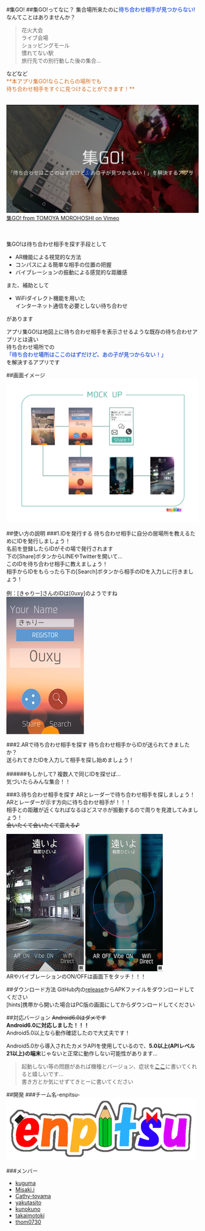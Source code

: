 
#集GO!
##集GO!ってなに？
集合場所来たのに<font color="RoyalBlue">**待ち合わせ相手が見つからない!**</font><br>
なんてことはありませんか？<br>
<blockquote>
花火大会<br>
ライブ会場<br>
ショッピングモール<br>
慣れてない駅<br>
旅行先での別行動した後の集合...<br>
</blockquote>
などなど<br>
<font color="Chocolate">**本アプリ集GO!ならこれらの場所でも<br>
待ち合わせ相手をすぐに見つけることができます！**<br>
</font>
<br>

[![movie](images/vimeo.png?raw=true)](https://player.vimeo.com/video/196139893)<br>
<a href="https://vimeo.com/196139893">集GO! from TOMOYA MOROHOSHI on Vimeo</a>
<br>
<br>
<br>

集GO!は待ち合わせ相手を探す手段として

+ AR機能による視覚的な方法
+ コンパスによる簡単な相手の位置の把握
+ バイブレーションの振動による感覚的な距離感

また、補助として

+ WiFiダイレクト機能を用いた<br>インターネット通信を必要としない待ち合わせ<br>

があります<br>

アプリ集GO!は地図上に待ち合わせ相手を表示させるような既存の待ち合わせアプリとは違い<br>
待ち合わせ場所での<br>
<font color="RoyalBlue">**「待ち合わせ場所はここのはずだけど、あの子が見つからない！」**</font><br>
を解決するアプリです

##画面イメージ
![image2](images/mockup.png?raw=true)

##使い方の説明
###1.IDを発行する
待ち合わせ相手に自分の居場所を教えるためにIDを発行しましょう！<br>
名前を登録したらIDがその場で発行されます<br>
下の[Share]ボタンからLINEやTwitterを開いて...<br>
このIDを待ち合わせ相手に教えましょう！<br>
相手からIDをもらったら下の[Search]ボタンから相手のIDを入力しに行きましょう！<br>
<br>
例：[きゃりー]さんのIDは[0uxy]のようですね<br>
![image3](images/disp_reg.png?raw=true)

###2.ARで待ち合わせ相手を探す
待ち合わせ相手からIDが送られてきましたか？<br>
送られてきたIDを入力して相手を探し始めましょう！<br>
<br>
######もしかして?
複数人で同じIDを探せば...<br>
気づいたらみんな集合！！


###3.待ち合わせ相手を探す
ARとレーダーで待ち合わせ相手を探しましょう！<br>
ARとレーダーが示す方向に待ち合わせ相手が！！！<br>
相手との距離が近くなればなるほどスマホが振動するので周りを見渡してみましょう！<br>
~~会いたくて会いたくて震える♪~~
<br>

![image4](images/disp_AR.png?raw=true)
![image5](images/disp_rad.png?raw=true)
<br>ARやバイブレーションのON/OFFは画面下をタッチ！！！

##ダウンロード方法
GitHub内の[release](https://github.com/kunokuno/SyuGo/releases)からAPKファイルをダウンロードしてください<br>
[hints]携帯から開いた場合はPC版の画面にしてからダウンロードしてください<br>

##対応バージョン
~~Android6.0はダメです~~<br>
**Android6.0に対応しました！！！**<br>
Android5.0以上なら動作確認したので大丈夫です！<br>


Android5.0から導入されたカメラAPIを使用しているので、**5.0以上(APIレベル21以上)の端末**じゃないと正常に動作しない可能性があります...<br>
>起動しない等の問題があれば機種とバージョン、症状を[ここ](https://github.com/kunokuno/SyuGo/issues)に書いてくれると嬉しいです...<br>書き方とか気にせずてきとーに書いてください




##開発
###チーム名-enpitsu-
![image1](images/enpitsu.png?raw=true)

###メンバー

+ [kuguma](https://github.com/kuguma)
+ [Misaki.i](https://github.com/paselow-I) 
+ [Cathy-toyama](https://github.com/Cathy-toyama)
+ [yakutasito](https://github.com/yakutasito)
+ [kunokuno](https://github.com/kunokuno)
+ [takaimotoki](https://github.com/takaimotoki)
+ [thom0730](https://github.com/thom0730)

